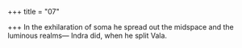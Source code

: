 +++
title = "07"

+++
In the exhilaration of soma he spread out the midspace and the  luminous realms—
Indra did, when he split Vala.